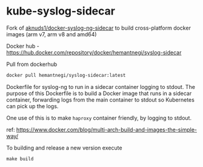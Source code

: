 # kube-syslog-sidecar

Fork of [aknuds1/docker-syslog-ng-sidecar](https://github.com/aknuds1/docker-syslog-ng-sidecar) to build cross-platform
docker images (arm v7, arm v8 and amd64)

Docker hub - https://hub.docker.com/repository/docker/hemantnegi/syslog-sidecar

Pull from dockerhub
```bash
docker pull hemantnegi/syslog-sidecar:latest
```


Dockerfile for syslog-ng to run in a sidecar container logging to stdout. The purpose of this
Dockerfile is to build a Docker image that runs in a sidecar container, forwarding logs
from the main container to stdout so Kubernetes can pick up the logs.

One use of this is to make `haproxy` container friendly, by logging to stdout.


ref: https://www.docker.com/blog/multi-arch-build-and-images-the-simple-way/

To building and release a new version execute
```
make build
```
